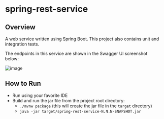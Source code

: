 # spring-rest-service

## Overview

A web service written using Spring Boot. This project also contains unit and integration tests.

The endpoints in this service are shown in the Swagger UI screenshot below:

![image](https://user-images.githubusercontent.com/5192095/135779414-0f2acae4-11bb-4fc0-bfc5-002ee2f82dfd.png)

## How to Run

- Run using your favorite IDE
- Build and run the jar file from the project root directory:
    - `./mvnw package` (this will create the jar file in the `target` directory)
    - `java -jar target/spring-rest-service-N.N.N-SNAPSHOT.jar`

